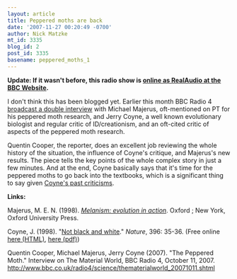 ```yaml
---
layout: article
title: Peppered moths are back
date: '2007-11-27 00:20:49 -0700'
author: Nick Matzke
mt_id: 3335
blog_id: 2
post_id: 3335
basename: peppered_moths_1
---
```

<img src="http://www.bbc.co.uk/radio4/science/media/actual.jpg" alt="" style="float:left;" />**Update: If it wasn't before, this radio show is [online as RealAudio at the BBC Website](http://www.bbc.co.uk/radio4/science/thematerialworld_20071011.shtml).**

I don't think this has been blogged yet.  Earlier this month BBC Radio 4 [broadcast a double interview](http://www.bbc.co.uk/radio4/science/thematerialworld_20071011.shtml) with Michael Majerus, oft-mentioned on PT for his peppered moth research, and Jerry Coyne, a well known evolutionary biologist and regular critic of ID/creationism, and an oft-cited critic of aspects of the peppered moth research.

Quentin Cooper, the reporter, does an excellent job reviewing the whole history of the situation, the influence of Coyne's critique, and Majerus's new results.  The piece tells the key points of the whole complex story in just a few minutes.  And at the end, Coyne basically says that it's time for the peppered moths to go back into the textbooks, which is a significant thing to say given [Coyne's past criticisms](http://rnaworld.bio.ku.edu/evolve/links/Coyne/Coyne_review(1998)Nature396,35.html).

**Links:**

Majerus, M. E. N. (1998). _[Melanism: evolution in action](http://www.amazon.com/exec/obidos/tg/detail/-/0198549822/thetalkorigin-20/)_. Oxford ; New York, Oxford University Press.

Coyne, J. (1998). "[Not black and white](http://dx.doi.org/10.1038/23856)." _Nature_, 396: 35-36. (Free online [here (HTML)](http://rnaworld.bio.ku.edu/evolve/links/Coyne/Coyne_review(1998)Nature396,35.html), [here (pdf)](http://pondside.uchicago.edu/ceb/Majerus_review.pdf))

Quentin Cooper, Michael Majerus, Jerry Coyne (2007).  "The Peppered Moth." Interview on The Material World, BBC Radio 4, October 11, 2007.  http://www.bbc.co.uk/radio4/science/thematerialworld_20071011.shtml
